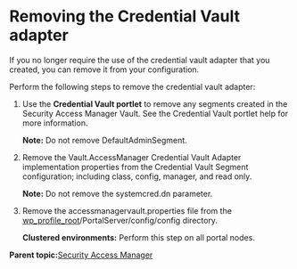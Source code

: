 # Removing the Credential Vault adapter

If you no longer require the use of the credential vault adapter that you created, you can remove it from your configuration.

Perform the following steps to remove the credential vault adapter:

1.  Use the **Credential Vault portlet** to remove any segments created in the Security Access Manager Vault. See the Credential Vault portlet help for more information.

    **Note:** Do not remove DefaultAdminSegment.

2.  Remove the Vault.AccessManager Credential Vault Adapter implementation properties from the Credential Vault Segment configuration; including class, config, manager, and read only.

    **Note:** Do not remove the systemcred.dn parameter.

3.  Remove the accessmanagervault.properties file from the [wp\_profile\_root](../reference/wpsdirstr.md#wp_profile_root)/PortalServer/config/config directory.

    **Clustered environments:** Perform this step on all portal nodes.


**Parent topic:**[Security Access Manager](../security/conf_tam.md)

